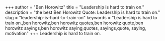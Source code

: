 +++
author = "Ben Horowitz"
title = "Leadership is hard to train on."
description = "the best Ben Horowitz Quote: Leadership is hard to train on."
slug = "leadership-is-hard-to-train-on"
keywords = "Leadership is hard to train on.,ben horowitz,ben horowitz quotes,ben horowitz quote,ben horowitz sayings,ben horowitz saying,quotes, sayings,quote, saying, motivation"
+++
Leadership is hard to train on.
